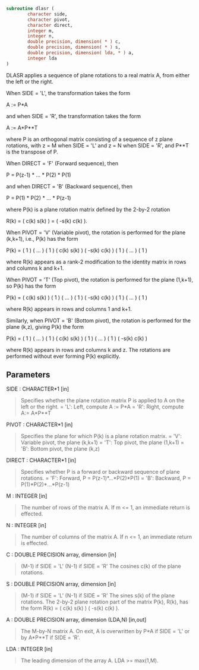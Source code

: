 ```fortran
subroutine dlasr (
        character side,
        character pivot,
        character direct,
        integer m,
        integer n,
        double precision, dimension( * ) c,
        double precision, dimension( * ) s,
        double precision, dimension( lda, * ) a,
        integer lda
)
```

DLASR applies a sequence of plane rotations to a real matrix A,
from either the left or the right.

When SIDE = 'L', the transformation takes the form

A := P\*A

and when SIDE = 'R', the transformation takes the form

A := A\*P\*\*T

where P is an orthogonal matrix consisting of a sequence of z plane
rotations, with z = M when SIDE = 'L' and z = N when SIDE = 'R',
and P\*\*T is the transpose of P.

When DIRECT = 'F' (Forward sequence), then

P = P(z-1) \* ... \* P(2) \* P(1)

and when DIRECT = 'B' (Backward sequence), then

P = P(1) \* P(2) \* ... \* P(z-1)

where P(k) is a plane rotation matrix defined by the 2-by-2 rotation

R(k) = (  c(k)  s(k) )
= ( -s(k)  c(k) ).

When PIVOT = 'V' (Variable pivot), the rotation is performed
for the plane (k,k+1), i.e., P(k) has the form

P(k) = (  1                                            )
(       ...                                     )
(              1                                )
(                   c(k)  s(k)                  )
(                  -s(k)  c(k)                  )
(                                1              )
(                                     ...       )
(                                            1  )

where R(k) appears as a rank-2 modification to the identity matrix in
rows and columns k and k+1.

When PIVOT = 'T' (Top pivot), the rotation is performed for the
plane (1,k+1), so P(k) has the form

P(k) = (  c(k)                    s(k)                 )
(         1                                     )
(              ...                              )
(                     1                         )
( -s(k)                    c(k)                 )
(                                 1             )
(                                      ...      )
(                                             1 )

where R(k) appears in rows and columns 1 and k+1.

Similarly, when PIVOT = 'B' (Bottom pivot), the rotation is
performed for the plane (k,z), giving P(k) the form

P(k) = ( 1                                             )
(      ...                                      )
(             1                                 )
(                  c(k)                    s(k) )
(                         1                     )
(                              ...              )
(                                     1         )
(                 -s(k)                    c(k) )

where R(k) appears in rows and columns k and z.  The rotations are
performed without ever forming P(k) explicitly.

## Parameters
SIDE : CHARACTER\*1 [in]
> Specifies whether the plane rotation matrix P is applied to
> A on the left or the right.
> = 'L':  Left, compute A := P\*A
> = 'R':  Right, compute A:= A\*P\*\*T

PIVOT : CHARACTER\*1 [in]
> Specifies the plane for which P(k) is a plane rotation
> matrix.
> = 'V':  Variable pivot, the plane (k,k+1)
> = 'T':  Top pivot, the plane (1,k+1)
> = 'B':  Bottom pivot, the plane (k,z)

DIRECT : CHARACTER\*1 [in]
> Specifies whether P is a forward or backward sequence of
> plane rotations.
> = 'F':  Forward, P = P(z-1)\*...\*P(2)\*P(1)
> = 'B':  Backward, P = P(1)\*P(2)\*...\*P(z-1)

M : INTEGER [in]
> The number of rows of the matrix A.  If m <= 1, an immediate
> return is effected.

N : INTEGER [in]
> The number of columns of the matrix A.  If n <= 1, an
> immediate return is effected.

C : DOUBLE PRECISION array, dimension [in]
> (M-1) if SIDE = 'L'
> (N-1) if SIDE = 'R'
> The cosines c(k) of the plane rotations.

S : DOUBLE PRECISION array, dimension [in]
> (M-1) if SIDE = 'L'
> (N-1) if SIDE = 'R'
> The sines s(k) of the plane rotations.  The 2-by-2 plane
> rotation part of the matrix P(k), R(k), has the form
> R(k) = (  c(k)  s(k) )
> ( -s(k)  c(k) ).

A : DOUBLE PRECISION array, dimension (LDA,N) [in,out]
> The M-by-N matrix A.  On exit, A is overwritten by P\*A if
> SIDE = 'L' or by A\*P\*\*T if SIDE = 'R'.

LDA : INTEGER [in]
> The leading dimension of the array A.  LDA >= max(1,M).
